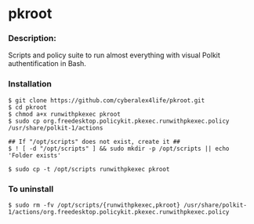 # pkroot
### Description:
Scripts and policy suite to run almost everything with visual Polkit authentification in Bash.

### Installation
```
$ git clone https://github.com/cyberalex4life/pkroot.git
$ cd pkroot
$ chmod a+x runwithpkexec pkroot
$ sudo cp org.freedesktop.policykit.pkexec.runwithpkexec.policy /usr/share/polkit-1/actions

## If "/opt/scripts" does not exist, create it ##
$ ! [ -d "/opt/scripts" ] && sudo mkdir -p /opt/scripts || echo 'Folder exists'

$ sudo cp -t /opt/scripts runwithpkexec pkroot
```

### To uninstall
```
$ sudo rm -fv /opt/scripts/{runwithpkexec,pkroot} /usr/share/polkit-1/actions/org.freedesktop.policykit.pkexec.runwithpkexec.policy
```

